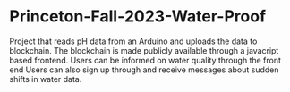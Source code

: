 # Princeton-Fall-2023-Water-Proof
Project that reads pH data from an Arduino and uploads the data to blockchain.
The blockchain is made publicly available through a javacript based frontend.
Users can be informed on water quality through the front end
Users can also sign up through and receive messages about sudden shifts in water data.
